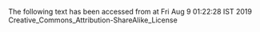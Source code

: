 The following text has been accessed from at Fri Aug 9 01:22:28 IST 2019
Creative_Commons_Attribution-ShareAlike_License
